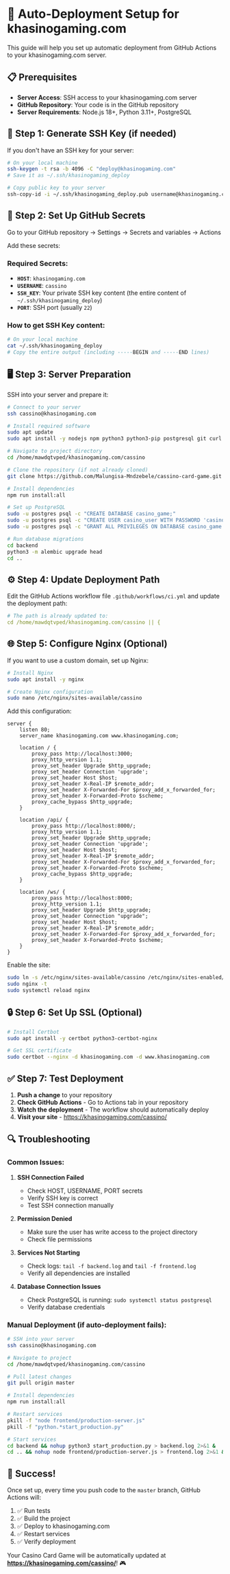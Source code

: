 # 🚀 Auto-Deployment Setup for khasinogaming.com

This guide will help you set up automatic deployment from GitHub Actions to your khasinogaming.com server.

## 📋 Prerequisites

- **Server Access**: SSH access to your khasinogaming.com server
- **GitHub Repository**: Your code is in the GitHub repository
- **Server Requirements**: Node.js 18+, Python 3.11+, PostgreSQL

## 🔧 Step 1: Generate SSH Key (if needed)

If you don't have an SSH key for your server:

```bash
# On your local machine
ssh-keygen -t rsa -b 4096 -C "deploy@khasinogaming.com"
# Save it as ~/.ssh/khasinogaming_deploy

# Copy public key to your server
ssh-copy-id -i ~/.ssh/khasinogaming_deploy.pub username@khasinogaming.com
```

## 🔑 Step 2: Set Up GitHub Secrets

Go to your GitHub repository → Settings → Secrets and variables → Actions

Add these secrets:

### Required Secrets:
- **`HOST`**: `khasinogaming.com`
- **`USERNAME`**: `cassino`
- **`SSH_KEY`**: Your private SSH key content (the entire content of `~/.ssh/khasinogaming_deploy`)
- **`PORT`**: SSH port (usually `22`)

### How to get SSH Key content:
```bash
# On your local machine
cat ~/.ssh/khasinogaming_deploy
# Copy the entire output (including -----BEGIN and -----END lines)
```

## 🖥️ Step 3: Server Preparation

SSH into your server and prepare it:

```bash
# Connect to your server
ssh cassino@khasinogaming.com

# Install required software
sudo apt update
sudo apt install -y nodejs npm python3 python3-pip postgresql git curl

# Navigate to project directory
cd /home/mawdqtvped/khasinogaming.com/cassino

# Clone the repository (if not already cloned)
git clone https://github.com/Malungisa-Mndzebele/cassino-card-game.git . || git pull origin master

# Install dependencies
npm run install:all

# Set up PostgreSQL
sudo -u postgres psql -c "CREATE DATABASE casino_game;"
sudo -u postgres psql -c "CREATE USER casino_user WITH PASSWORD 'casino_password';"
sudo -u postgres psql -c "GRANT ALL PRIVILEGES ON DATABASE casino_game TO casino_user;"

# Run database migrations
cd backend
python3 -m alembic upgrade head
cd ..
```

## ⚙️ Step 4: Update Deployment Path

Edit the GitHub Actions workflow file `.github/workflows/ci.yml` and update the deployment path:

```yaml
# The path is already updated to:
cd /home/mawdqtvped/khasinogaming.com/cassino || {
```

## 🌐 Step 5: Configure Nginx (Optional)

If you want to use a custom domain, set up Nginx:

```bash
# Install Nginx
sudo apt install -y nginx

# Create Nginx configuration
sudo nano /etc/nginx/sites-available/cassino
```

Add this configuration:

```nginx
server {
    listen 80;
    server_name khasinogaming.com www.khasinogaming.com;

    location / {
        proxy_pass http://localhost:3000;
        proxy_http_version 1.1;
        proxy_set_header Upgrade $http_upgrade;
        proxy_set_header Connection 'upgrade';
        proxy_set_header Host $host;
        proxy_set_header X-Real-IP $remote_addr;
        proxy_set_header X-Forwarded-For $proxy_add_x_forwarded_for;
        proxy_set_header X-Forwarded-Proto $scheme;
        proxy_cache_bypass $http_upgrade;
    }

    location /api/ {
        proxy_pass http://localhost:8000/;
        proxy_http_version 1.1;
        proxy_set_header Upgrade $http_upgrade;
        proxy_set_header Connection 'upgrade';
        proxy_set_header Host $host;
        proxy_set_header X-Real-IP $remote_addr;
        proxy_set_header X-Forwarded-For $proxy_add_x_forwarded_for;
        proxy_set_header X-Forwarded-Proto $scheme;
        proxy_cache_bypass $http_upgrade;
    }

    location /ws/ {
        proxy_pass http://localhost:8000;
        proxy_http_version 1.1;
        proxy_set_header Upgrade $http_upgrade;
        proxy_set_header Connection "upgrade";
        proxy_set_header Host $host;
        proxy_set_header X-Real-IP $remote_addr;
        proxy_set_header X-Forwarded-For $proxy_add_x_forwarded_for;
        proxy_set_header X-Forwarded-Proto $scheme;
    }
}
```

Enable the site:

```bash
sudo ln -s /etc/nginx/sites-available/cassino /etc/nginx/sites-enabled/
sudo nginx -t
sudo systemctl reload nginx
```

## 🔒 Step 6: Set Up SSL (Optional)

```bash
# Install Certbot
sudo apt install -y certbot python3-certbot-nginx

# Get SSL certificate
sudo certbot --nginx -d khasinogaming.com -d www.khasinogaming.com
```

## ✅ Step 7: Test Deployment

1. **Push a change** to your repository
2. **Check GitHub Actions** - Go to Actions tab in your repository
3. **Watch the deployment** - The workflow should automatically deploy
4. **Visit your site** - https://khasinogaming.com/cassino/

## 🔍 Troubleshooting

### Common Issues:

1. **SSH Connection Failed**
   - Check HOST, USERNAME, PORT secrets
   - Verify SSH key is correct
   - Test SSH connection manually

2. **Permission Denied**
   - Make sure the user has write access to the project directory
   - Check file permissions

3. **Services Not Starting**
   - Check logs: `tail -f backend.log` and `tail -f frontend.log`
   - Verify all dependencies are installed

4. **Database Connection Issues**
   - Check PostgreSQL is running: `sudo systemctl status postgresql`
   - Verify database credentials

### Manual Deployment (if auto-deployment fails):

```bash
# SSH into your server
ssh cassino@khasinogaming.com

# Navigate to project
cd /home/mawdqtvped/khasinogaming.com/cassino

# Pull latest changes
git pull origin master

# Install dependencies
npm run install:all

# Restart services
pkill -f "node frontend/production-server.js"
pkill -f "python.*start_production.py"

# Start services
cd backend && nohup python3 start_production.py > backend.log 2>&1 &
cd .. && nohup node frontend/production-server.js > frontend.log 2>&1 &
```

## 🎉 Success!

Once set up, every time you push code to the `master` branch, GitHub Actions will:

1. ✅ Run tests
2. ✅ Build the project
3. ✅ Deploy to khasinogaming.com
4. ✅ Restart services
5. ✅ Verify deployment

Your Casino Card Game will be automatically updated at **https://khasinogaming.com/cassino/**! 🎮
